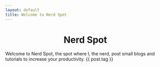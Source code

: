 ```yaml
---
layout: default
title: Welcome to Nerd Spot
---
```

<div align='center'><h1>Nerd Spot</h1></div>

Welcome to Nerd Spot, the spot where I, the nerd, post small blogs and tutorials to increase your productivity.
{{ post.tag }}